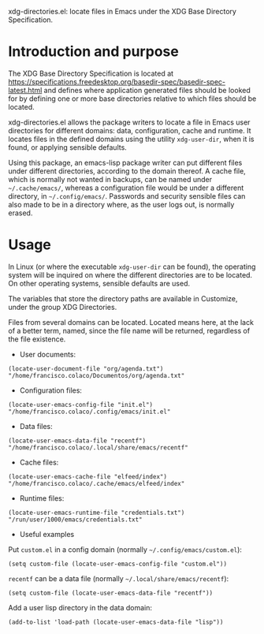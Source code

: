 xdg-directories.el: locate files in Emacs under the XDG Base Directory
Specification.

# Introduction and purpose

The XDG Base Directory Specification is located at
https://specifications.freedesktop.org/basedir-spec/basedir-spec-latest.html
and defines where application generated files should be looked for by
defining one or more base directories relative to which files should
be located.

xdg-directories.el allows the package writers to locate a file in
Emacs user directories for different domains: data, configuration,
cache and runtime.  It locates files in the defined domains using the
utility `xdg-user-dir`, when it is found, or applying sensible defaults.

Using this package, an emacs-lisp package writer can put different
files under different directories, according to the domain thereof.  A
cache file, which is normally not wanted in backups, can be named
under `~/.cache/emacs/`, whereas a configuration file would be
under a different directory, in `~/.config/emacs/`.  Passwords and
security sensible files can also made to be in a directory where, as
the user logs out, is normally erased.

# Usage

In Linux (or where the executable `xdg-user-dir` can be found), the
operating system will be inquired on where the different directories
are to be located.  On other operating systems, sensible defaults are
used.

The variables that store the directory paths are available in
Customize, under the group XDG Directories.

Files from several domains can be located.  Located means here, at the
lack of a better term, named, since the file name will be returned,
regardless of the file existence.

- User documents:

```` emacs-lisp
(locate-user-document-file "org/agenda.txt")
"/home/francisco.colaco/Documentos/org/agenda.txt"
````

- Configuration files:

```` emacs-lisp
(locate-user-emacs-config-file "init.el")
"/home/francisco.colaco/.config/emacs/init.el"
````

- Data files:

```` emacs-lisp
(locate-user-emacs-data-file "recentf")
"/home/francisco.colaco/.local/share/emacs/recentf"
````

- Cache files:

```` emacs-lisp
(locate-user-emacs-cache-file "elfeed/index")
"/home/francisco.colaco/.cache/emacs/elfeed/index"
````

- Runtime files:

```` emacs-lisp
(locate-user-emacs-runtime-file "credentials.txt")
"/run/user/1000/emacs/credentials.txt"
````

* Useful examples

Put `custom.el` in a config domain (normally `~/.config/emacs/custom.el`):

```` emacs-lisp
(setq custom-file (locate-user-emacs-config-file "custom.el"))
````

`recentf` can be a data file (normally `~/.local/share/emacs/recentf`):

```` emacs-lisp
(setq custom-file (locate-user-emacs-data-file "recentf"))
````

Add a user lisp directory in the data domain:

```` emacs-lisp
(add-to-list 'load-path (locate-user-emacs-data-file "lisp"))
````
